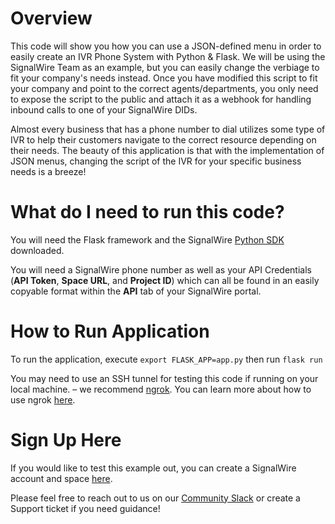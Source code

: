 # Overview 
This code will show you how you can use a JSON-defined menu in order to easily create an IVR Phone System with Python & Flask. 
We will be using the SignalWire Team as an example, but you can easily change the verbiage to fit your company's needs instead. 
Once you have modified this script to fit your company and point to the correct agents/departments, you only need to expose 
the script to the public and attach it as a webhook for handling inbound calls to one of your SignalWire DIDs. 

Almost every business that has a phone number to dial utilizes some type of IVR to help their customers navigate to the correct resource depending on their needs. The beauty of this application is that with the implementation of JSON menus, changing the script of the IVR for your specific business needs is a breeze!

# What do I need to run this code?

You will need the Flask framework and the SignalWire [Python SDK](https://developer.signalwire.com/compatibility-api/reference/client-libraries-and-sdks#python) downloaded.

You will need a SignalWire phone number as well as your API Credentials (**API Token**, **Space URL**, and **Project ID**) which can all be found in an easily copyable format within the **API** tab of your SignalWire portal. 

# How to Run Application

To run the application, execute `export FLASK_APP=app.py` then run `flask run`

You may need to use an SSH tunnel for testing this code if running on your local machine. – we recommend [ngrok](https://ngrok.com/). You can learn more about how to use ngrok [here](https://developer.signalwire.com/apis/docs/how-to-test-webhooks-with-ngrok).

# Sign Up Here

If you would like to test this example out, you can create a SignalWire account and space [here](https://m.signalwire.com/signups/new?s=1).

Please feel free to reach out to us on our [Community Slack](https://join.slack.com/t/signalwire-community/shared_invite/zt-sjagsni8-AYKmOMhP_1sVMvz9Ya_r0Q) or create a Support ticket if you need guidance!